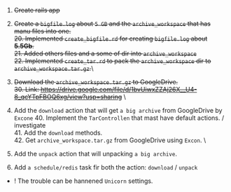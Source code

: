 1. ~~Create rails app~~


2. ~~Create a `bigfile.log` about `5 GB` and the `archive_workspace` that has manu files into one.~~\
    ~~20. Implemented `create_bigfile.rd` for creating `bigfile.log` about **5.5Gb**.~~\
    ~~21. Added others files and a some of dir into `archive_workspace`~~\
    ~~22. Implemented `create_tar.rd` to pack the `archive_workspace` dir to `archive_workspace.tar.gz`.~~\


3. ~~Download the `archive_workspace.tar.gz` to GoogleDrive.~~\
    ~~30. Link: https://drive.google.com/file/d/1bvUiwxZZAj26X__U4-8_qcYTpFBOQ6xg/view?usp=sharing~~ \


4. Add the `download` action that will get `a big archive` from GoogleDrive by `Excone`
    40. Implement the `TarControllen` that mast have default actions. / investigate \
    41. Add the `download` methods. \
    42. Get `archive_workspace.tar.gz` from GoogleDrive using `Excon`. \

5. Add the `unpack` action that will unpacking `a big archive`.

6. Add `a schedule/redis` task fir both the action: `download` / `unpack`


* ! The trouble can be hannened `Unicorn` settings.
